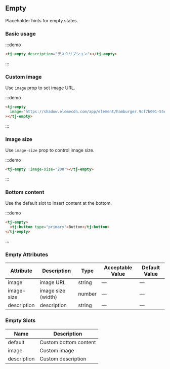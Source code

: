 ## Empty

Placeholder hints for empty states.

### Basic usage

:::demo

```html
<tj-empty description="デスクリプション"></tj-empty>
```

:::

### Custom image

Use `image` prop to set image URL.

:::demo

```html
<tj-empty
  image="https://shadow.elemecdn.com/app/element/hamburger.9cf7b091-55e9-11e9-a976-7f4d0b07eef6.png"
></tj-empty>
```

:::

### Image size

Use `image-size` prop to control image size.

:::demo

```html
<tj-empty :image-size="200"></tj-empty>
```

:::

### Bottom content

Use the default slot to insert content at the bottom.

:::demo

```html
<tj-empty>
  <tj-button type="primary">Button</tj-button>
</tj-empty>
```

:::

### Empty Attributes

| Attribute   | Description        | Type   | Acceptable Value | Default Value |
| ----------- | ------------------ | ------ | ---------------- | ------------- |
| image       | image URL          | string | —                | —             |
| image-size  | image size (width) | number | —                | —             |
| description | description        | string | —                | —             |

### Empty Slots

| Name        | Description           |
| ----------- | --------------------- |
| default     | Custom bottom content |
| image       | Custom image          |
| description | Custom description    |
